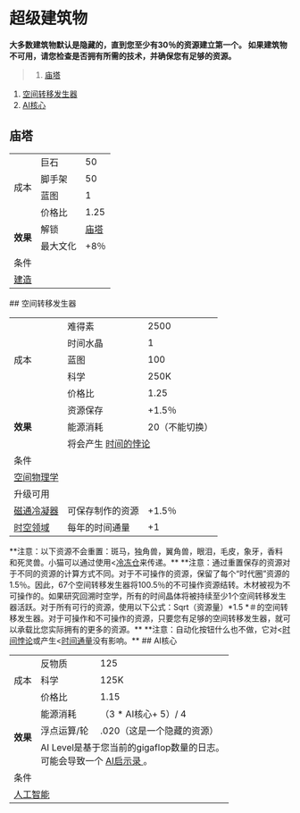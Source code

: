 # 超级建筑物
**大多数建筑物默认是隐藏的，直到您至少有30％的资源建立第一个。 如果建筑物不可用，请您检查是否拥有所需的技术，并确保您有足够的资源。**

>1. [庙塔](#庙塔 "庙塔")
1. [空间转移发生器](#空间转移发生器 "空间转移发生器")
1. [AI核心](#AI核心 "AI核心")


## 庙塔
<table class="wikitable">
	<tbody>
		<tr>
			<td rowspan="4">
							成本
			</td>
			<td>
							巨石
			</td>
			<td>
							50
			</td>
		</tr>
		<tr>
			<td>
						脚手架
			</td>
			<td>
						50
			</td>
		</tr>
		<tr>
			<td>
						蓝图
			</td>
			<td>
						1
			</td>
		</tr>
		<tr>
			<td>
						价格比
			</td>
			<td>
						1.25
			</td>
		</tr>
		<tr>
			<td rowspan="2">
				<strong>
							效果
				</strong>
			</td>
			<td>
						解锁
			</td>
			<td>
				<a href="?file=001-猫咪百科/06-宗教/001-庙塔">
							庙塔
				</a>
			</td>
		</tr>
		<tr>
			<td>
						最大文化
			</td>
			<td>
						+8％
			</td>
		</tr>
		<tr>
			<td colspan="3">
						条件
			</td>
		</tr>
		<tr>
			<td colspan="3">
				<a href="?file=001-猫咪百科/03-科技/01-科技#建造">
							建造
				</a>
			</td>
		</tr>
	</tbody>
</table>
## 空间转移发生器
<table class="wikitable">
	<tbody>
		<tr>
			<td rowspan="5">
							成本
			</td>
			<td>
							难得素
			</td>
			<td>
							2500
			</td>
		</tr>
		<tr>
			<td>
						时间水晶
			</td>
			<td>
						1
			</td>
		</tr>
		<tr>
			<td>
						蓝图
			</td>
			<td>
						100
			</td>
		</tr>
		<tr>
			<td>
						科学
			</td>
			<td>
						250K
			</td>
		</tr>
		<tr>
			<td>
						价格比
			</td>
			<td>
						1.25
			</td>
		</tr>
		<tr>
			<td rowspan="3">
				<strong>
							效果
				</strong>
			</td>
			<td>
						资源保存
			</td>
			<td>
						+1.5％
			</td>
		</tr>
		<tr>
			<td>
						能源消耗
			</td>
			<td>
						20（不能切换）
			</td>
		</tr>
		<tr>
			<td colspan="3">
						将会产生
				<a href="#">
							时间的悖论
				</a>
			</td>
		</tr>
		<tr>
			<td colspan="3">
						条件
			</td>
		</tr>
		<tr>
			<td colspan="3">
				<a href="?file=001-猫咪百科/03-科技/01-科技#空间物理学">
							空间物理学
				</a>
			</td>
		</tr>
		<tr>
			<td colspan="3">
						升级可用
			</td>
		</tr>
		<tr>
			<td>
				<a href="?file=001-猫咪百科/04-作坊/01-升级#磁通冷凝器">
							磁通冷凝器
				</a>
			</td>
			<td>
						可保存制作的资源
			</td>
			<td>
						+1.5％
			</td>
		</tr>
		<tr>
			<td>
				<a href="?file=001-猫咪百科/04-作坊/01-升级#时空领域">
							时空领域
				</a>
			</td>
			<td>
						每年的时间通量
			</td>
			<td>
						+1
			</td>
		</tr>
	</tbody>
</table>
**注意：以下资源不会重置：斑马，独角兽，翼角兽，眼泪，毛皮，象牙，香料和死灵兽。小猫可以通过使用<<a href="#">冷冻仓</a>来传递。**
**注意：通过重置保存的资源对于不同的资源的计算方式不同。对于不可操作的资源，保留了每个“时代圈”资源的1.5％。因此，67个空间转移发生器将100.5％的不可操作资源结转。木材被视为不可操作的。如果研究回溯时空学，所有的时间晶体将被持续至少1个空间转移发生器活跃。对于所有可行的资源，使用以下公式：Sqrt（资源量）*1.5 *＃的空间转移发生器。对于可操作和不可操作的资源，只要您有足够的空间转移发生器，就可以承载比您实际拥有的更多的资源。**
**注意：自动化按钮什么也不做，它对<<a href="#">时间悖论</a>或产生<<a href="#">时间通量</a>没有影响。**
## AI核心
<table class="wikitable">
	<tbody>
		<tr>
			<td rowspan="3">
							成本
			</td>
			<td>
							反物质
			</td>
			<td>
							125
			</td>
		</tr>
		<tr>
			<td>
						科学
			</td>
			<td>
						125K
			</td>
		</tr>
		<tr>
			<td>
						价格比
			</td>
			<td>
						1.15
			</td>
		</tr>
		<tr>
			<td rowspan="3">
				<strong>
							效果
				</strong>
			</td>
			<td>
						能源消耗
			</td>
			<td>
						（3 * AI核心+ 5）/ 4
			</td>
		</tr>
		<tr>
			<td>
						浮点运算/轮
			</td>
			<td>
						.020（这是一个隐藏的资源）
			</td>
		</tr>
		<tr>
			<td colspan="2">
						AI Level是基于您当前的gigaflop数量的日志。
				<br style="clear:both">
						可能会导致一个
				<a href="#">
							AI启示录
				</a>
						。
			</td>
		</tr>
		<tr>
			<td colspan="3">
						条件
			</td>
		</tr>
		<tr>
			<td colspan="3">
				<a href="?file=001-猫咪百科/03-科技/01-科技#人工智能">
							人工智能
				</a>
			</td>
		</tr>
	</tbody>
</table>